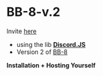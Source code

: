 

# BB-8-v.2

Invite <a href="https://discordapp.com/oauth2/authorize?client_id=251715073553203200&scope=bot&permissions=32014">here</a>


- using the lib <a href="https://discord.js.org/#/"  target="_blank"><strong>Discord.JS</strong></a>
- Version 2 of <a href="https://github.com/YaBoyWonder/BB-8-Bot">BB-8</a>

**__Installation + Hosting Yourself__**




